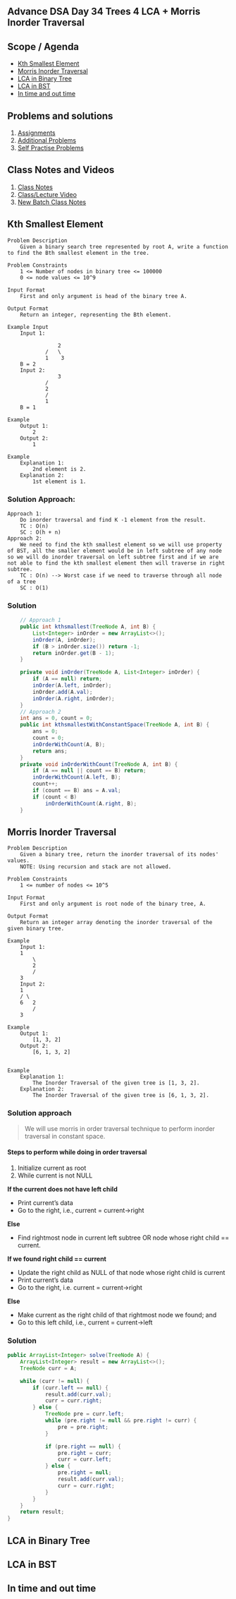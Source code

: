 ## Advance DSA Day 34 Trees 4 LCA + Morris Inorder Traversal

## Scope / Agenda
- [Kth Smallest Element](#kth-smallest-element)
- [Morris Inorder Traversal](#morris-inorder-traversal)
- [LCA in Binary Tree](#lca-in-binary-tree)
- [LCA in BST](#lca-in-bst)
- [In time and out time](#in-time-and-out-time)
 

## Problems and solutions

1. [Assignments](https://github.com/rajpiyush220/Algorithms/tree/master/problems/src/main/java/com/learning/scaler/advance/module3/tree4/assignment)
2. [Additional Problems](https://github.com/rajpiyush220/Algorithms/tree/master/problems/src/main/java/com/learning/scaler/advance/module3/tree4/additional)
3. [Self Practise Problems](https://github.com/rajpiyush220/Algorithms/blob/master/problems/src/main/java/com/learning/scaler/advance/module3/tree4/lecture)

## Class Notes and Videos

1. [Class Notes](https://github.com/rajpiyush220/Algorithms/blob/master/Notes/class_Notes/Advance%20DSA%20Notes/34.%20LCA%20and%20Moris%20InOrder%20Traversal.pdf)
2. [Class/Lecture Video](https://youtu.be/B-6XbM0cnYo)
3. [New Batch Class Notes](../../../new_batch_notes/LCA%20And%20Morris%20InOrder%20Traversal.pdf)

## Kth Smallest Element
    Problem Description
        Given a binary search tree represented by root A, write a function to find the Bth smallest element in the tree.

    Problem Constraints
        1 <= Number of nodes in binary tree <= 100000
        0 <= node values <= 10^9

    Input Format
        First and only argument is head of the binary tree A.

    Output Format
        Return an integer, representing the Bth element.

    Example Input
        Input 1:

                    2
                /   \
                1    3
        B = 2
        Input 2:
                    3
                /
                2
                /
                1
        B = 1

    Example
        Output 1:
            2
        Output 2:
            1

    Example
        Explanation 1:
            2nd element is 2.
        Explanation 2:
            1st element is 1.
### Solution Approach:
    Approach 1:
        Do inorder traversal and find K -1 element from the result.
        TC : O(n)
        SC : O(h + n)
    Approach 2:
        We need to find the kth smallest element so we will use property of BST, all the smaller element would be in left subtree of any node so we will do inorder traversal on left subtree first and if we are not able to find the kth smallest element then will traverse in right subtree.
        TC : O(n) --> Worst case if we need to traverse through all node of a tree
        SC : O(1)
### Solution
```java
    // Approach 1
    public int kthsmallest(TreeNode A, int B) {
        List<Integer> inOrder = new ArrayList<>();
        inOrder(A, inOrder);
        if (B > inOrder.size()) return -1;
        return inOrder.get(B - 1);
    }

    private void inOrder(TreeNode A, List<Integer> inOrder) {
        if (A == null) return;
        inOrder(A.left, inOrder);
        inOrder.add(A.val);
        inOrder(A.right, inOrder);
    }
    // Approach 2
    int ans = 0, count = 0;
    public int kthsmallestWithConstantSpace(TreeNode A, int B) {
        ans = 0;
        count = 0;
        inOrderWithCount(A, B);
        return ans;
    }
    private void inOrderWithCount(TreeNode A, int B) {
        if (A == null || count == B) return;
        inOrderWithCount(A.left, B);
        count++;
        if (count == B) ans = A.val;
        if (count < B)
            inOrderWithCount(A.right, B);
    }
```
## Morris Inorder Traversal
    Problem Description
        Given a binary tree, return the inorder traversal of its nodes' values.
        NOTE: Using recursion and stack are not allowed.

    Problem Constraints
        1 <= number of nodes <= 10^5

    Input Format
        First and only argument is root node of the binary tree, A.

    Output Format
        Return an integer array denoting the inorder traversal of the given binary tree.

    Example
        Input 1:
        1
            \
            2
            /
        3
        Input 2:
        1
        / \
        6   2
            /
        3

    Example
        Output 1:
            [1, 3, 2]
        Output 2:
            [6, 1, 3, 2]


    Example
        Explanation 1:
            The Inorder Traversal of the given tree is [1, 3, 2].
        Explanation 2:
            The Inorder Traversal of the given tree is [6, 1, 3, 2].
### Solution approach
> We will use morris in order traversal technique to perform inorder traversal 
in constant space.
#### Steps to perform while doing in order traversal
1. Initialize current as root 
2. While current is not NULL

**If the current does not have left child**
* Print current’s data
* Go to the right, i.e., current = current->right

**Else**
* Find rightmost node in current left subtree OR
            node whose right child == current.

**If we found right child == current**
* Update the right child as NULL of that node whose right child is current
* Print current’s data
* Go to the right, i.e. current = current->right

**Else**
* Make current as the right child of that rightmost 
node we found; and 
* Go to this left child, i.e., current = current->left
### Solution
```java
public ArrayList<Integer> solve(TreeNode A) {
    ArrayList<Integer> result = new ArrayList<>();
    TreeNode curr = A;

    while (curr != null) {
        if (curr.left == null) {
            result.add(curr.val);
            curr = curr.right;
        } else {
            TreeNode pre = curr.left;
            while (pre.right != null && pre.right != curr) {
                pre = pre.right;
            }

            if (pre.right == null) {
                pre.right = curr;
                curr = curr.left;
            } else {
                pre.right = null;
                result.add(curr.val);
                curr = curr.right;
            }
        }
    }
    return result;
}
```
## LCA in Binary Tree
## LCA in BST
## In time and out time
